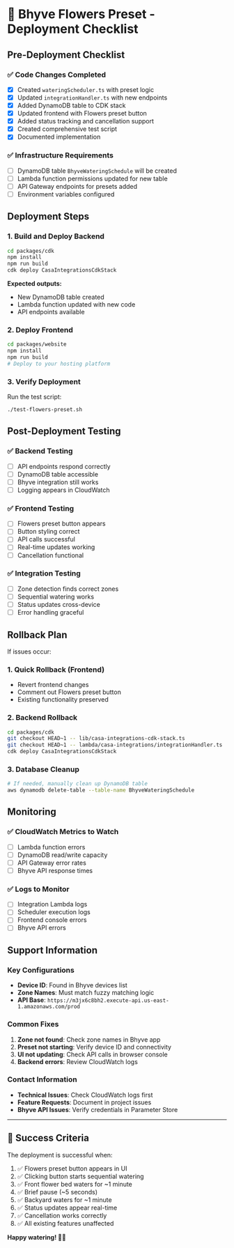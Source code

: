 # 🌸 Bhyve Flowers Preset - Deployment Checklist

## Pre-Deployment Checklist

### ✅ Code Changes Completed

- [x] Created `wateringScheduler.ts` with preset logic
- [x] Updated `integrationHandler.ts` with new endpoints
- [x] Added DynamoDB table to CDK stack
- [x] Updated frontend with Flowers preset button
- [x] Added status tracking and cancellation support
- [x] Created comprehensive test script
- [x] Documented implementation

### ✅ Infrastructure Requirements

- [ ] DynamoDB table `BhyveWateringSchedule` will be created
- [ ] Lambda function permissions updated for new table
- [ ] API Gateway endpoints for presets added
- [ ] Environment variables configured

## Deployment Steps

### 1. Build and Deploy Backend

```bash
cd packages/cdk
npm install
npm run build
cdk deploy CasaIntegrationsCdkStack
```

**Expected outputs:**
- New DynamoDB table created
- Lambda function updated with new code
- API endpoints available

### 2. Deploy Frontend

```bash
cd packages/website
npm install
npm run build
# Deploy to your hosting platform
```

### 3. Verify Deployment

Run the test script:
```bash
./test-flowers-preset.sh
```

## Post-Deployment Testing

### ✅ Backend Testing

- [ ] API endpoints respond correctly
- [ ] DynamoDB table accessible
- [ ] Bhyve integration still works
- [ ] Logging appears in CloudWatch

### ✅ Frontend Testing

- [ ] Flowers preset button appears
- [ ] Button styling correct
- [ ] API calls successful
- [ ] Real-time updates working
- [ ] Cancellation functional

### ✅ Integration Testing

- [ ] Zone detection finds correct zones
- [ ] Sequential watering works
- [ ] Status updates cross-device
- [ ] Error handling graceful

## Rollback Plan

If issues occur:

### 1. Quick Rollback (Frontend)
- Revert frontend changes
- Comment out Flowers preset button
- Existing functionality preserved

### 2. Backend Rollback
```bash
cd packages/cdk
git checkout HEAD~1 -- lib/casa-integrations-cdk-stack.ts
git checkout HEAD~1 -- lambda/casa-integrations/integrationHandler.ts
cdk deploy CasaIntegrationsCdkStack
```

### 3. Database Cleanup
```bash
# If needed, manually clean up DynamoDB table
aws dynamodb delete-table --table-name BhyveWateringSchedule
```

## Monitoring

### ✅ CloudWatch Metrics to Watch

- [ ] Lambda function errors
- [ ] DynamoDB read/write capacity
- [ ] API Gateway error rates
- [ ] Bhyve API response times

### ✅ Logs to Monitor

- [ ] Integration Lambda logs
- [ ] Scheduler execution logs
- [ ] Frontend console errors
- [ ] Bhyve API errors

## Support Information

### Key Configurations

- **Device ID**: Found in Bhyve devices list
- **Zone Names**: Must match fuzzy matching logic
- **API Base**: `https://m3jx6c8bh2.execute-api.us-east-1.amazonaws.com/prod`

### Common Fixes

1. **Zone not found**: Check zone names in Bhyve app
2. **Preset not starting**: Verify device ID and connectivity
3. **UI not updating**: Check API calls in browser console
4. **Backend errors**: Review CloudWatch logs

### Contact Information

- **Technical Issues**: Check CloudWatch logs first
- **Feature Requests**: Document in project issues
- **Bhyve API Issues**: Verify credentials in Parameter Store

---

## 🎉 Success Criteria

The deployment is successful when:

1. ✅ Flowers preset button appears in UI
2. ✅ Clicking button starts sequential watering
3. ✅ Front flower bed waters for ~1 minute
4. ✅ Brief pause (~5 seconds)
5. ✅ Backyard waters for ~1 minute
6. ✅ Status updates appear real-time
7. ✅ Cancellation works correctly
8. ✅ All existing features unaffected

**Happy watering! 🌸💧**
